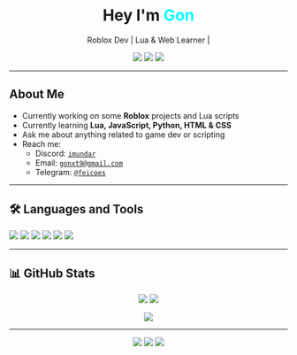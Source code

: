 
<h1 align="center">Hey  I'm <span style="color:#00ffff">Gon</span></h1>

<p align="center">Roblox Dev |  Lua & Web Learner |</p>

<p align="center">
<p align="center">
  <img src="https://komarev.com/ghpvc/?username=Yankkj&label=Profile%20views&color=0e75b6&style=flat" />
  <img src="https://img.shields.io/github/followers/Yankkj?label=Followers&style=flat&logo=github" />
  <img src="https://img.shields.io/github/stars/Yankkj?style=flat" />
</p>

</p>

---

##  About Me

- Currently working on some **Roblox** projects and Lua scripts  
- Currently learning **Lua, JavaScript, Python, HTML & CSS**  
-  Ask me about anything related to game dev or scripting  
- Reach me:  
  - Discord: [`imundar`](https://discord.com/users/imundar)  
  - Email: [`gonxt9@gmail.com`](mailto:gonxt9@gmail.com)  
  - Telegram: [`@feicoes`](https://t.me/feicoes)

---

## 🛠️ Languages and Tools

<p>
  <img src="https://img.shields.io/badge/Lua-2C2D72?style=for-the-badge&logo=lua&logoColor=white" />
  <img src="https://img.shields.io/badge/JavaScript-F7DF1E?style=for-the-badge&logo=javascript&logoColor=black" />
  <img src="https://img.shields.io/badge/Python-3776AB?style=for-the-badge&logo=python&logoColor=white" />
  <img src="https://img.shields.io/badge/HTML5-E34F26?style=for-the-badge&logo=html5&logoColor=white" />
  <img src="https://img.shields.io/badge/CSS3-1572B6?style=for-the-badge&logo=css3&logoColor=white" />
  <img src="https://img.shields.io/badge/Roblox-000000?style=for-the-badge&logo=roblox&logoColor=white" />
</p>

---

## 📊 GitHub Stats

<p align="center">
  <img src="https://github-readme-stats.vercel.app/api?username=Yankkj&show_icons=true&theme=tokyonight" />
  <img src="https://github-readme-stats.vercel.app/api/top-langs/?username=Yankkj&layout=compact&theme=tokyonight" />
</p>

<p align="center">
  <img src="https://github-readme-streak-stats.herokuapp.com/?user=Yankkj&theme=tokyonight" />
</p>

---

<p align="center">
  <img src="https://img.shields.io/badge/Made%20with-%F0%9F%92%80%20Hate-black?style=for-the-badge" />
  <img src="https://img.shields.io/badge/Sleep-1hrs%20%2F%20day-red?style=for-the-badge&logo=coffeescript" />
  <img src="https://img.shields.io/badge/Code%20Style-Obsessive-blue?style=for-the-badge&logo=github" />
</p>

